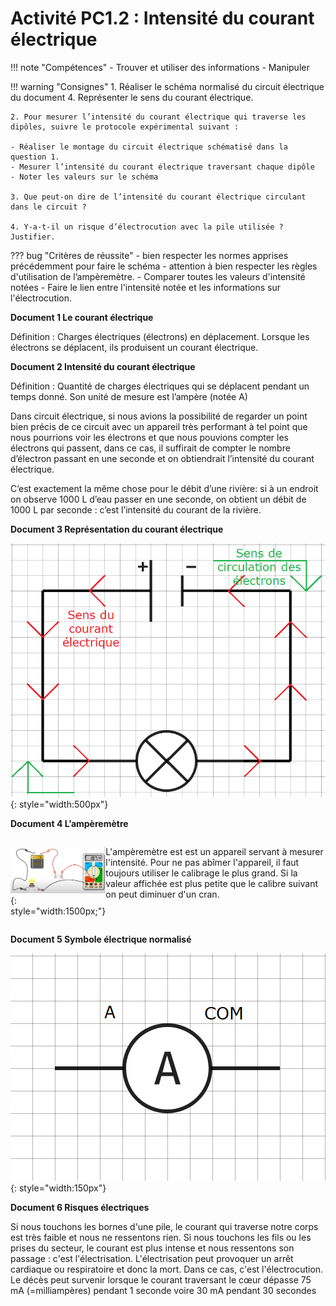# Activité PC1.2 : Intensité du courant électrique

!!! note "Compétences"
    - Trouver et utiliser des informations
    - Manipuler
  
!!! warning "Consignes"
    1. Réaliser le schéma normalisé du circuit électrique du document 4. Représenter le sens du courant électrique.

    2. Pour mesurer l’intensité du courant électrique qui traverse les dipôles, suivre le protocole expérimental suivant :

    - Réaliser le montage du circuit électrique schématisé dans la question 1.
    - Mesurer l’intensité du courant électrique traversant chaque dipôle
    - Noter les valeurs sur le schéma

    3. Que peut-on dire de l’intensité du courant électrique circulant dans le circuit ?

    4. Y-a-t-il un risque d’électrocution avec la pile utilisée ? Justifier. 

??? bug "Critères de réussite"
    - bien respecter les normes apprises précédemment pour faire le schéma
    - attention à bien respecter les règles d'utilisation de l’ampèremètre.
    - Comparer toutes les valeurs d'intensité notées
    - Faire le lien entre l'intensité notée et les informations sur l'électrocution.


**Document 1 Le courant électrique**

Définition : Charges électriques (électrons) en déplacement. Lorsque les électrons se déplacent, ils produisent un courant électrique.

**Document 2 Intensité du courant électrique**

Définition : Quantité de charges électriques qui se déplacent pendant un temps donné. Son unité de mesure est l’ampère (notée A)

Dans circuit électrique, si nous avions la possibilité de regarder un point bien précis de ce circuit avec un appareil très performant à tel point que nous pourrions voir les électrons et que nous pouvions compter les électrons qui passent, dans ce cas, il suffirait de compter le nombre d’électron passant en une seconde et on obtiendrait l’intensité du courant électrique.

C’est exactement la même chose pour le débit d’une rivière: si à un endroit on observe 1000 L d’eau passer en une seconde, on obtient un débit de 1000 L par seconde : c’est l’intensité du courant de la rivière.


**Document 3 Représentation du courant électrique**


![](Pictures/schemaCourantElectrique.png){: style="width:500px"}

**Document 4 L’ampèremètre**

<div markdown style="display: flex; flex-direction:row" > 

![](Pictures/mesureCourantelectrique.png){: style="width:1500px;"}

L'ampèremètre est est un appareil servant à mesurer l'intensité. Pour ne pas abîmer l'appareil, il faut toujours utiliser le calibrage le plus grand. Si la valeur affichée est plus petite que le calibre suivant on peut diminuer d'un cran.


</div>

**Document 5 Symbole électrique normalisé**

![](Pictures/schemaAmperemetre.png){: style="width:150px"}

**Document 6 Risques électriques**

Si nous touchons les bornes d'une pile, le courant qui traverse notre corps est très faible et nous ne ressentons rien. Si nous touchons les fils ou les prises du secteur, le courant est plus intense et nous ressentons son passage : c'est l'électrisation. L'électrisation peut provoquer un arrêt cardiaque ou respiratoire et donc la mort. Dans ce cas, c'est l'électrocution.
Le décès peut survenir lorsque le courant traversant le cœur dépasse 75 mA (=milliampères) pendant 1 seconde voire 30 mA pendant 30 secondes
